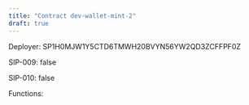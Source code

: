 ```yaml
---
title: "Contract dev-wallet-mint-2"
draft: true
---
```

Deployer: SP1H0MJW1Y5CTD6TMWH20BVYN56YW2QD3ZCFFPF0Z

SIP-009: false

SIP-010: false

Functions:

